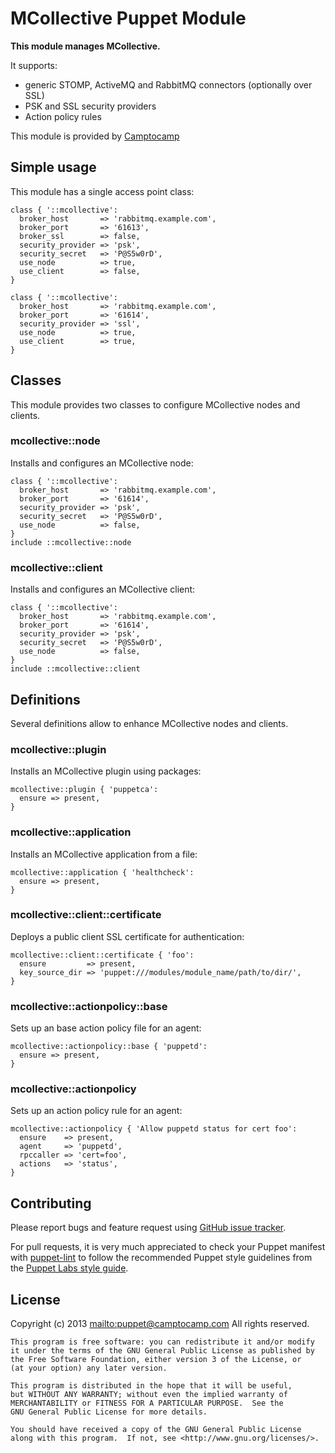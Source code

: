 # MCollective Puppet Module

**This module manages MCollective.**

It supports:
* generic STOMP, ActiveMQ and RabbitMQ connectors (optionally over SSL)
* PSK and SSL security providers
* Action policy rules

This module is provided by [Camptocamp](http://www.camptocamp.com/)

## Simple usage

This module has a single access point class:

    class { '::mcollective':
      broker_host       => 'rabbitmq.example.com',
      broker_port       => '61613',
      broker_ssl        => false,
      security_provider => 'psk',
      security_secret   => 'P@S5w0rD',
      use_node          => true,
      use_client        => false,
    }

    class { '::mcollective':
      broker_host       => 'rabbitmq.example.com',
      broker_port       => '61614',
      security_provider => 'ssl',
      use_node          => true,
      use_client        => true,
    }

## Classes

This module provides two classes to configure MCollective nodes and clients.

### mcollective::node

Installs and configures an MCollective node:

    class { '::mcollective':
      broker_host       => 'rabbitmq.example.com',
      broker_port       => '61614',
      security_provider => 'psk',
      security_secret   => 'P@S5w0rD',
      use_node          => false,
    }
    include ::mcollective::node

### mcollective::client

Installs and configures an MCollective client:

    class { '::mcollective':
      broker_host       => 'rabbitmq.example.com',
      broker_port       => '61614',
      security_provider => 'psk',
      security_secret   => 'P@S5w0rD',
      use_node          => false,
    }
    include ::mcollective::client

## Definitions

Several definitions allow to enhance MCollective nodes and clients.

### mcollective::plugin

Installs an MCollective plugin using packages:

    mcollective::plugin { 'puppetca':
      ensure => present,
    }

### mcollective::application

Installs an MCollective application from a file:

    mcollective::application { 'healthcheck':
      ensure => present,
    }

### mcollective::client::certificate

Deploys a public client SSL certificate for authentication:

    mcollective::client::certificate { 'foo':
      ensure         => present,
      key_source_dir => 'puppet:///modules/module_name/path/to/dir/',
    }

### mcollective::actionpolicy::base

Sets up an base action policy file for an agent:

    mcollective::actionpolicy::base { 'puppetd':
      ensure => present,
    }

### mcollective::actionpolicy

Sets up an action policy rule for an agent:

    mcollective::actionpolicy { 'Allow puppetd status for cert foo':
      ensure    => present,
      agent     => 'puppetd',
      rpccaller => 'cert=foo',
      actions   => 'status',
    }

## Contributing

Please report bugs and feature request using [GitHub issue
tracker](https://github.com/camptocamp/puppet-mcollective/issues).

For pull requests, it is very much appreciated to check your Puppet manifest
with [puppet-lint](https://github.com/camptocamp/puppet-apt/issues) to follow the recommended Puppet style guidelines from the
[Puppet Labs style guide](http://docs.puppetlabs.com/guides/style_guide.html).

## License

Copyright (c) 2013 <mailto:puppet@camptocamp.com> All rights reserved.

    This program is free software: you can redistribute it and/or modify
    it under the terms of the GNU General Public License as published by
    the Free Software Foundation, either version 3 of the License, or
    (at your option) any later version.
    
    This program is distributed in the hope that it will be useful,
    but WITHOUT ANY WARRANTY; without even the implied warranty of
    MERCHANTABILITY or FITNESS FOR A PARTICULAR PURPOSE.  See the
    GNU General Public License for more details.
    
    You should have received a copy of the GNU General Public License
    along with this program.  If not, see <http://www.gnu.org/licenses/>.

